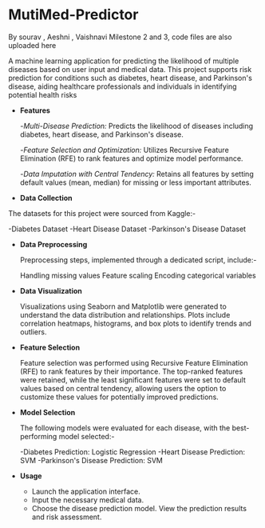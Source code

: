 # MutiMed-Predictor 
By sourav , Aeshni , Vaishnavi
Milestone 2 and 3, code files are also uploaded here


A machine learning application for predicting the likelihood of multiple diseases based on user input and medical data. This project supports risk prediction for conditions such as diabetes, heart disease, and Parkinson's disease, aiding healthcare professionals and individuals in identifying potential health risks

- **Features**

  -*Multi-Disease Prediction:* Predicts the likelihood of diseases including diabetes, heart disease, and Parkinson's disease.

  -*Feature Selection and Optimization:* Utilizes Recursive Feature Elimination (RFE) to rank features and optimize model performance.

  -*Data Imputation with Central Tendency:* Retains all features by setting default values (mean, median) for missing or less important attributes.

- **Data Collection**

The datasets for this project were sourced from Kaggle:-

  -Diabetes Dataset
  -Heart Disease Dataset
  -Parkinson's Disease Dataset

- **Data Preprocessing**

   Preprocessing steps, implemented through a dedicated script, include:-

    Handling missing values
    Feature scaling
    Encoding categorical variables



- **Data Visualization**

  Visualizations using Seaborn and Matplotlib were generated to understand the data distribution and relationships. Plots include correlation heatmaps, histograms, and box     plots to identify trends and outliers.

- **Feature Selection**

  Feature selection was performed using Recursive Feature Elimination (RFE) to rank features by their importance. The top-ranked features were retained, while the least        significant features were set to default values based on central tendency, allowing users the option to customize these values for potentially improved predictions.



- **Model Selection**

    The following models were evaluated for each disease, with the best-performing model selected:-

    -Diabetes Prediction: Logistic Regression
    -Heart Disease Prediction: SVM
    -Parkinson's Disease Prediction: SVM


- **Usage**

    - Launch the application interface.
    - Input the necessary medical data.
    - Choose the disease prediction model.
    View the prediction results and risk assessment.


